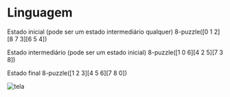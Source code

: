 # Linguagem

Estado inicial (pode ser um estado intermediário qualquer)
8-puzzle([0 1 2][8 7 3][6 5 4])

Estado intermediário (pode ser um estado inicial)
8-puzzle([1 0 6][4 2 5][7 3 8])

Estado final
8-puzzle([1 2 3][4 5 6][7 8 0])

![tela](/image/estados_ia.jpg)